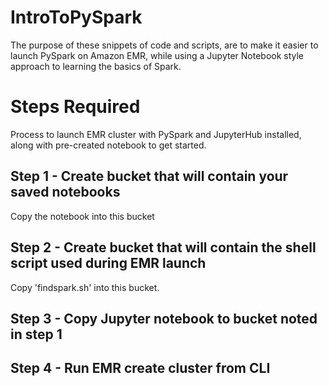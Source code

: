 # IntroToPySpark

The purpose of these snippets of code and scripts, are to make it easier to launch PySpark on Amazon EMR, while using a Jupyter Notebook style approach to learning the basics of Spark.

# Steps Required
Process to launch EMR cluster with PySpark and JupyterHub installed, along with pre-created notebook to get started.
## Step 1 - Create bucket that will contain your saved notebooks
Copy the notebook into this bucket
## Step 2 - Create bucket that will contain the shell script used during EMR launch
Copy 'findspark.sh' into this bucket.

## Step 3 - Copy Jupyter notebook to bucket noted in step 1
## Step 4 - Run EMR create cluster from CLI
